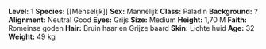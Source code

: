 **Level:** 1
**Species:** [[Menselijk]]
**Sex:** Mannelijk
**Class:** Paladin 
**Background:** ? 
**Alignment:** Neutral Good 
**Eyes:** Grijs 
**Size:** Medium
**Height:** 1,70 M 
**Faith:** Romeinse goden 
**Hair:** Bruin haar en Grijze baard 
**Skin:** Lichte huid 
**Age:** 32
**Weight:** 49 kg
